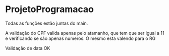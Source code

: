 # ProjetoProgramacao


Todas as funções estão juntas do main. 

A validação do CPF valida apenas pelo atamanho, que tem que ser igual a 11 e verificando se são apenas numeros. O mesmo esta valendo para o RG

Validação de data OK